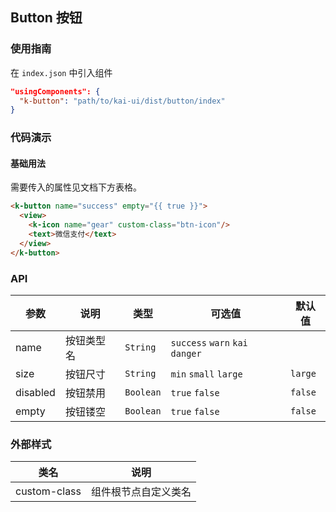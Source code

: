 ## Button 按钮

### 使用指南
在 `index.json` 中引入组件
```json
"usingComponents": {
  "k-button": "path/to/kai-ui/dist/button/index"
}
```

### 代码演示

#### 基础用法
需要传入的属性见文档下方表格。

```html
<k-button name="success" empty="{{ true }}">
  <view>
    <k-icon name="gear" custom-class="btn-icon"/>
    <text>微信支付</text>
  </view>
</k-button>
```

### API

| 参数 | 说明 | 类型 | 可选值 | 默认值 |
|-----------|-----------|-----------|-----------|-------------|
| name | 按钮类型名 | `String` | `success` `warn` `kai` `danger` | ` ` |
| size | 按钮尺寸 | `String` | `min` `small` `large`  | `large` |
| disabled | 按钮禁用 | `Boolean` | `true` `false` | `false` |
| empty | 按钮镂空 | `Boolean` | `true` `false` | `false` |

### 外部样式

| 类名 | 说明 |
|-----------|-----------|
| custom-class | 组件根节点自定义类名 |

